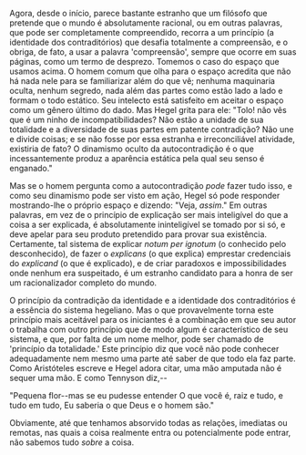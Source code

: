 Agora, desde o início, parece bastante estranho que um filósofo que pretende que o mundo é absolutamente racional, ou em outras palavras, que pode ser completamente compreendido, recorra a um princípio (a identidade dos contraditórios) que desafia totalmente a compreensão, e o obriga, de fato, a usar a palavra 'compreensão', sempre que ocorre em suas páginas, como um termo de desprezo. Tomemos o caso do espaço que usamos acima. O homem comum que olha para o espaço acredita que não há nada nele para se familiarizar além do que vê; nenhuma maquinaria oculta, nenhum segredo, nada além das partes como estão lado a lado e formam o todo estático. Seu intelecto está satisfeito em aceitar o espaço como um gênero último do dado. Mas Hegel grita para ele: "Tolo! não vês que é um ninho de incompatibilidades? Não estão a unidade de sua totalidade e a diversidade de suas partes em patente contradição? Não une e divide coisas; e se não fosse por essa estranha e irreconciliável atividade, existiria de fato? O dinamismo oculto da autocontradição é o que incessantemente produz a aparência estática pela qual seu senso é enganado."

Mas se o homem pergunta como a autocontradição _pode_ fazer tudo isso, e como seu dinamismo pode ser visto em ação, Hegel só pode responder mostrando-lhe o próprio espaço e dizendo: "Veja, _assim_." Em outras palavras, em vez de o princípio de explicação ser mais inteligível do que a coisa a ser explicada, é absolutamente ininteligível se tomado por si só, e deve apelar para seu produto pretendido para provar sua existência. Certamente, tal sistema de explicar _notum per ignotum_ (o conhecido pelo desconhecido), de fazer o _explicans_ (o que explica) emprestar credenciais do _explicand_ (o que é explicado), e de criar paradoxos e impossibilidades onde nenhum era suspeitado, é um estranho candidato para a honra de ser um racionalizador completo do mundo.

O princípio da contradição da identidade e a identidade dos contraditórios é a essência do sistema hegeliano. Mas o que provavelmente torna este princípio mais aceitável para os iniciantes é a combinação em que seu autor o trabalha com outro princípio que de modo algum é característico de seu sistema, e que, por falta de um nome melhor, pode ser chamado de 'princípio da totalidade.' Este princípio diz que você não pode conhecer adequadamente nem mesmo uma parte até saber de que todo ela faz parte. Como Aristóteles escreve e Hegel adora citar, uma mão amputada não é sequer uma mão. E como Tennyson diz,--

"Pequena flor--mas se eu pudesse entender
  O que você é, raiz e tudo, e tudo em tudo,
  Eu saberia o que Deus e o homem são."

Obviamente, até que tenhamos absorvido todas as relações, imediatas ou remotas, nas quais a coisa realmente entra ou potencialmente pode entrar, não sabemos tudo _sobre_ a coisa.